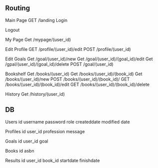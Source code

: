 ## Routing
Main Page
GET /landing
Login

Logout

My Page
Get /mypage/(user_id)

Edit Profile
GET /profile/(user_id)/edit
POST /profile/(user_id)

Edit Goals
Get /goal/(user_id)/new
Get /goal/(user_id)/(goal_id)/edit
Get /gpal/(user_id)/(goal_id)/delete
POST /goal/(user_id)

Bookshelf
Get /books/(user_id)
Get /books/(user_id)/(book_id)
Get /books/(user_id)/new
POST /books/(user_id)/(book_id)/
GET /books/(user_id)/(book_id)/edit
GET /books/(user_id)/(book_id)/delete

History
Get /history/(user_id)

## DB
Users
id
username
password
role
createddate
modified date

Profiles
id
user_id
profession
message

Goals
id
user_id
goal

Books
id
asbn

Results
id
user_id
book_id
startdate
finishdate

